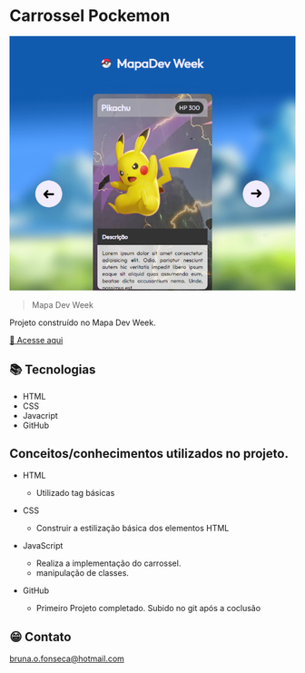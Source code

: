 # Carrossel Pockemon

![preview](./src/imagens/preview_page.png)

> Mapa Dev Week


Projeto construído no Mapa Dev Week.

[🔗 Acesse aqui](https://bruna-luc.github.io/Mapa_dev/)
## 📚 Tecnologias 
- HTML
- CSS
- Javacript
- GitHub

## Conceitos/conhecimentos utilizados no projeto.

* HTML
  - Utilizado tag básicas 

* CSS
   - Construir a estilização básica dos elementos HTML

* JavaScript 
	- Realiza a implementação do carrossel.
  - manipulação de classes.

* GitHub 
	- Primeiro Projeto completado. Subido no git após a coclusão 

  


## 😁 Contato
bruna.o.fonseca@hotmail.com